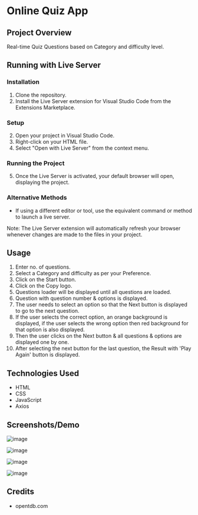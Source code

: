 # Online Quiz App

## Project Overview
Real-time Quiz Questions based on Category and difficulty level.

## Running with Live Server

### Installation
1. Clone the repository.
2. Install the Live Server extension for Visual Studio Code from the Extensions Marketplace.

### Setup
2. Open your project in Visual Studio Code.
3. Right-click on your HTML file.
4. Select "Open with Live Server" from the context menu.

### Running the Project
5. Once the Live Server is activated, your default browser will open, displaying the project.

### Alternative Methods
- If using a different editor or tool, use the equivalent command or method to launch a live server.

Note: The Live Server extension will automatically refresh your browser whenever changes are made to the files in your project.

## Usage
1. Enter no. of questions.
2. Select a Category and difficulty as per your Preference.
3. Click on the Start button.
4. Click on the Copy logo.
5. Questions loader will be displayed until all  questions are loaded.
6. Question with question number & options is displayed.
7. The user needs to select an option so that the Next button is displayed to go to the next question.
8. If the user selects the correct option, an orange background is displayed, if the user selects the wrong option then red background for that option is also displayed.
9. Then the user clicks on the Next button & all questions & options are displayed one by one.
10. After selecting the next button for the last question, the Result with 'Play Again' button is displayed.

## Technologies Used
- HTML
- CSS
- JavaScript
- Axios

## Screenshots/Demo
![image](https://github.com/rishabh-sharma1712/Online-Quiz-App/assets/143999847/c00e7268-778b-4adf-8e8c-32f80736e7f9)

![image](https://github.com/rishabh-sharma1712/Online-Quiz-App/assets/143999847/f4dd3c7b-d9f3-449b-bca7-a26f209303d0)

![image](https://github.com/rishabh-sharma1712/Online-Quiz-App/assets/143999847/324860e4-56f1-4a24-9dba-1e1e708bb2bb)

![image](https://github.com/rishabh-sharma1712/Online-Quiz-App/assets/143999847/fce4ae4c-5039-4781-b4c7-6b287f09a24d)

## Credits
- opentdb.com

